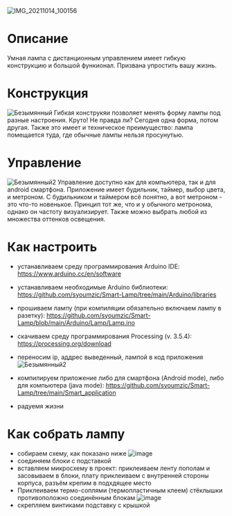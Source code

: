 ![IMG_20211014_100156](https://user-images.githubusercontent.com/90949957/137287510-02732b58-8f29-40ad-aca5-662db29d0df6.jpg)

# Описание
Умная лампа с дистанционным управлением имеет гибкую конструкцию и большой функионал. Призвана упростить вашу жизнь.

# Конструкция
![Безымянный](https://user-images.githubusercontent.com/90949957/139654729-e0834455-e26b-41ee-bf7d-7a110d95786b.jpg)
Гибкая конструкяи позволяет менять форму лампы под разные настроения. Круто! Не правда ли? Сегодня одна форма, потом другая.
Также это имеет и техническое преимущество: лампа помещается туда, где обычные лампы нельзя просунутью.

# Управление
![Безымянный2](https://user-images.githubusercontent.com/90949957/136666266-ea8d572b-7c4b-4195-8015-abde81c3038c.jpg)
Управление доступно как для компьютера, так и для android смартфона. Приложение имеет будильник, таймер, выбор цвета, и метроном. С будильником и таймером всё понятно, а вот метроном - это что-то новенькое. Принцип тот же, что и у обычного метронома, однако он частоту визуализирует. Также можно выбрать любой из множества оттенков освещения.

# Как настроить
* устанавливаем среду программирования Arduino IDE: https://www.arduino.cc/en/software
* устанавливаем необходимые Arduino библиотеки: https://github.com/syoumzic/Smart-Lamp/tree/main/Arduino/libraries
* прошиваем лампу (при компиляции обязательно включаем лампу в разетку): https://github.com/syoumzic/Smart-Lamp/blob/main/Arduino/Lamp/Lamp.ino

* скачиваем среду программирования Processing (v. 3.5.4): https://processing.org/download
* переносим ip, аддрес выведенный, лампой в код приложения
![Безымянный2](https://user-images.githubusercontent.com/90949957/139654523-4fbb7416-48e6-42a9-a802-249d0e70da22.jpg)
* компилируем приложение либо для смартфона (Android mode), либо для компьютера (java mode): https://github.com/syoumzic/Smart-Lamp/tree/main/Smart_application
* радуемя жизни

# Как собрать лампу
* собираем схему, как показано ниже
![image](https://user-images.githubusercontent.com/90949957/139652293-fffaae67-ac54-465d-9b71-0e7656749e0d.png)
* соединяем блоки с подставкой
* вставляем микросхему в проект: приклеиваем ленту пополам и засовываем в блоки, плату приклеиваем с внутренней стороны корпуса, разъём крепим в подхдящее место
* Приклеиваем термо-соплями (термопластичным клеем) стёклышки противоположно соединённым блокам
![image](https://user-images.githubusercontent.com/90949957/139652592-82b6db3c-914b-44c7-b3ce-256d1b4c0de4.png)
* скрепляем винтиками подставку с крышкой
